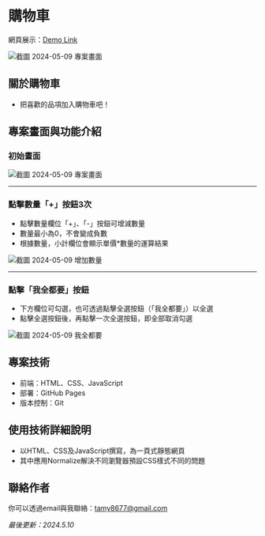 # 購物車
網頁展示：[Demo Link](https://tamytsai.github.io/shopping-cart-static/)

![截圖 2024-05-09 專案畫面](https://github.com/TamyTsai/shopping-cart-static/assets/97825677/2547087d-2597-492b-86e8-aeabc1c15ba6)

## 關於購物車
- 把喜歡的品項加入購物車吧！

<!-- ## 簡介
- [Demo Link](https://tamytsai.github.io/shopping-cart-static/)
- 本專案為一個購物車頁面
- 以HTML、CSS及JavaScript撰寫，為一頁式靜態網頁
- 其中應用Normalize解決不同瀏覽器預設CSS樣式不同的問題 -->

<!-- ## 功能
- 點擊數量欄位「+」、「-」按鈕可增減數量
- 數量最小為0，不會變成負數
- 根據數量，小計欄位會顯示單價*數量的運算結果
- 下方欄位可勾選，也可透過點擊全選按鈕（「我全都要」）以全選
- 點擊全選按鈕後，再點擊一次全選按鈕，即全部取消勾選 -->

## 專案畫面與功能介紹
### 初始畫面
![截圖 2024-05-09 專案畫面](https://github.com/TamyTsai/shopping-cart-static/assets/97825677/2547087d-2597-492b-86e8-aeabc1c15ba6)

<hr>

### 點擊數量「+」按鈕3次
- 點擊數量欄位「+」、「-」按鈕可增減數量
- 數量最小為0，不會變成負數
- 根據數量，小計欄位會顯示單價*數量的運算結果

![截圖 2024-05-09 增加數量](https://github.com/TamyTsai/shopping-cart-static/assets/97825677/27da3a10-420b-4cd9-9cfa-98cd760cee76)

<hr>

### 點擊「我全都要」按鈕
- 下方欄位可勾選，也可透過點擊全選按鈕（「我全都要」）以全選
- 點擊全選按鈕後，再點擊一次全選按鈕，即全部取消勾選

![截圖 2024-05-09 我全都要](https://github.com/TamyTsai/shopping-cart-static/assets/97825677/c686c412-6e11-4de2-9fc3-e8a43e064319)


<!-- ## 安裝
### 取得專案
```bash
git clone https://github.com/TamyTsai/shopping-cart-static.git
```
### 移動到專案內
```bash
cd shopping-cart-static
```

## 資料夾及檔案說明
- scripts - JS檔案放置處
  - script.js - 頁面JS檔案，負責網頁功能
- styles - 樣式放置處
  -   normalize.css - normalize檔案
  -   style.css - 頁面樣式檔案
- index.html - 頁面HTML檔 

## 專案技術
- HTML
- CSS
  - Normalize v8.0.1
- JavaScript -->

## 專案技術
- 前端：HTML、CSS、JavaScript
- 部署：GitHub Pages
- 版本控制：Git

## 使用技術詳細說明
- 以HTML、CSS及JavaScript撰寫，為一頁式靜態網頁
- 其中應用Normalize解決不同瀏覽器預設CSS樣式不同的問題

## 聯絡作者
你可以透過email與我聯絡：tamy8677@gmail.com

<i>最後更新：2024.5.10</i>

